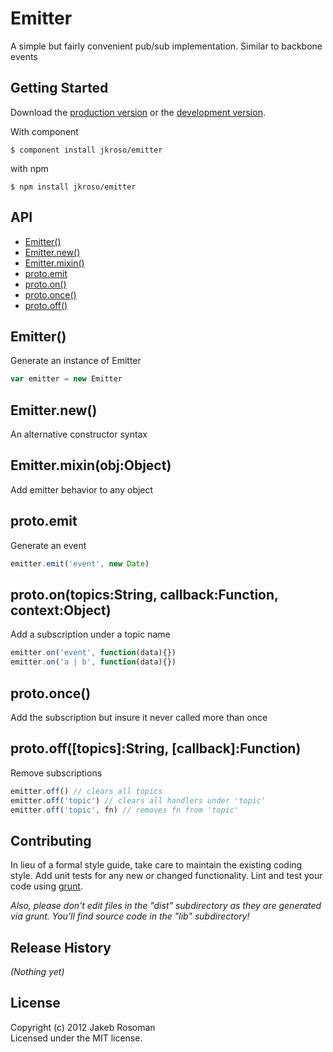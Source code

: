 # Emitter

A simple but fairly convenient pub/sub implementation. Similar to backbone events

## Getting Started
Download the [production version][min] or the [development version][max].

[min]: https://raw.github.com/jkroso/Emitter/master/dist/Emitter.min.js
[max]: https://raw.github.com/jkroso/Emitter/master/dist/Emitter.js

With component

	$ component install jkroso/emitter

with npm

	$ npm install jkroso/emitter

## API
  - [Emitter()](#emitter)
  - [Emitter.new()](#emitternew)
  - [Emitter.mixin()](#emittermixinobjobject)
  - [proto.emit](#protoemit)
  - [proto.on()](#protoontopicsstringcallbackfunctioncontextobject)
  - [proto.once()](#protoonce)
  - [proto.off()](#protoofftopicsstringcallbackfunction)

## Emitter()

  Generate an instance of Emitter
  
```js
var emitter = new Emitter
```

## Emitter.new()

  An alternative constructor syntax

## Emitter.mixin(obj:Object)

  Add emitter behavior to any object

## proto.emit

  Generate an event
  
```js
emitter.emit('event', new Date)
```

## proto.on(topics:String, callback:Function, context:Object)

  Add a subscription under a topic name
  
```js
emitter.on('event', function(data){})
emitter.on('a | b', function(data){})
```

## proto.once()

  Add the subscription but insure it never called more than once

## proto.off([topics]:String, [callback]:Function)

  Remove subscriptions
  
```js
emitter.off() // clears all topics
emitter.off('topic') // clears all handlers under 'topic'
emitter.off('topic', fn) // removes fn from 'topic'
```

## Contributing
In lieu of a formal style guide, take care to maintain the existing coding style. Add unit tests for any new or changed functionality. Lint and test your code using [grunt](https://github.com/cowboy/grunt).

_Also, please don't edit files in the "dist" subdirectory as they are generated via grunt. You'll find source code in the "lib" subdirectory!_

## Release History
_(Nothing yet)_

## License
Copyright (c) 2012 Jakeb Rosoman  
Licensed under the MIT license.